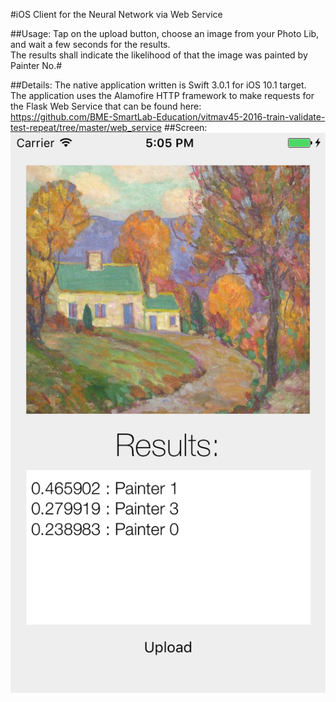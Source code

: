 #iOS Client for the Neural Network via Web Service

##Usage:
Tap on the upload button, choose an image from your Photo Lib, and wait a few seconds for the results.</br>
The results shall indicate the likelihood of that the image was painted by Painter No.#</br>

##Details:
The native application written is Swift 3.0.1 for iOS 10.1 target.</br>
The application uses the Alamofire HTTP framework to make requests for the Flask Web Service that can be found here:</br>
https://github.com/BME-SmartLab-Education/vitmav45-2016-train-validate-test-repeat/tree/master/web_service
##Screen:
![alt Screenshot](https://github.com/BME-SmartLab-Education/vitmav45-2016-train-validate-test-repeat/blob/master/iOS_Client/screen.png)
